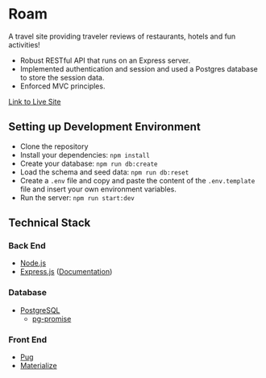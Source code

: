 # Roam

A travel site providing traveler reviews of restaurants, hotels and fun activities!

- Robust RESTful API that runs on an Express server.
- Implemented authentication and session and used a Postgres database to store the session data.
- Enforced MVC principles.

[Link to Live Site](https://roamin.herokuapp.com/)

## Setting up Development Environment

- Clone the repository
- Install your dependencies: `npm install`
- Create your database: `npm run db:create`
- Load the schema and seed data: `npm run db:reset`
- Create a `.env` file and copy and paste the content of the `.env.template` file and insert your own environment variables.
- Run the server: `npm run start:dev`

## Technical Stack

### Back End
* [Node.js](https://nodejs.org/en/)
* [Express.js](https://expressjs.com/) ([Documentation](https://expressjs.com/en/4x/api.html))

### Database
* [PostgreSQL](https://www.postgresql.org/)
  * [pg-promise](https://github.com/vitaly-t/pg-promise)

### Front End
* [Pug](https://github.com/pugjs/pug)
* [Materialize](http://materializecss.com/)
